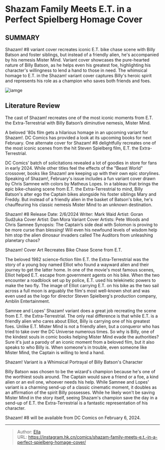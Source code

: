 # Shazam Family Meets E.T. in a Perfect Spielberg Homage Cover


## SUMMARY 



  Shazam! #8 variant cover recreates iconic E.T. bike chase scene with Billy Batson and foster siblings, but instead of a friendly alien, he&#39;s accompanied by his nemesis Mister Mind.   Variant cover showcases the pure-hearted nature of Billy Batson, as he helps even his greatest foe, highlighting his character&#39;s willingness to lend a hand to those in need.   The whimsical homage to E.T. in the Shazam! variant cover captures Billy&#39;s heroic spirit and represents his role as a champion who saves both friends and foes.  

![iamge](https://static1.srcdn.com/wordpress/wp-content/uploads/2023/12/shazam-and-et-dc.jpg)

## Literature Review

The cast of Shazam! recreates one of the most iconic moments from E.T. the Extra-Terrestrial with Billy Batson’s diminutive nemesis, Mister Mind.




A beloved &#39;80s film gets a hilarious homage in an upcoming variant for Shazam!. DC Comics has provided a look at its upcoming books for next February. One alternate cover for Shazam! #8 delightfully recreates one of the most iconic scenes from the hit Steven Spielberg film, E.T. the Extra-Terrestrial.




DC Comics&#39; batch of solicitations revealed a lot of goodies in store for fans in early 2024. While other titles feel the effects of the &#34;Beast World&#34; crossover, books like Shazam! are keeping up with their own epic storylines. Speaking of Shazam!, February&#39;s issue includes a fun variant cover drawn by Chris Samnee with colors by Matheus Lopes. In a tableau that brings the epic bike-chasing scene from E.T. the Extra-Terrestrial to mind, Billy Batson&#39;s alter ego the Captain bikes alongside his foster siblings Mary and Freddy. But instead of a friendly alien in the basket of Batson&#39;s bike, he&#39;s chauffeuring his classic nemesis Mister Mind to an unknown destination.



          



  Shazam! #8   Release Date: 2/6/2024   Writer: Mark Waid   Artist: Goran Sudžuka   Cover Artist: Dan Mora   Variant Cover Artists: Pete Woods and Chris Samnee   Synopsis: The Captain’s side deal with Solomon is proving to be more curse than blessing! Will even his newfound levels of wisdom help him stop the alien dinosaur invaders called The Auditors from unleashing planetary chaos?  





 Shazam! Cover Art Recreates Bike Chase Scene from E.T. 
          

The beloved 1982 science-fiction film E.T. the Extra-Terrestrial was the story of a young boy named Elliot who found a wayward alien and their journey to get the latter home. In one of the movie&#39;s most famous scenes, Elliot helped E.T. escape from government agents on his bike. When the two encounter a roadblock set up by police, E.T. used his telekinetic powers to make the two fly. The image of Elliot carrying E.T. on his bike as the two sail across a full moon is arguably the film&#39;s most well-known shot and was even used as the logo for director Steven Spielberg&#39;s production company, Amblin Entertainment.

Samnee and Lopes&#39; Shazam! variant does a great job recreating the scene from E.T. the Extra-Terrestrial. The only real difference is that while E.T. is a friendly alien who cares about Elliot, Billy is carrying one of his greatest foes. Unlike E.T. Mister Mind is not a friendly alien, but a conqueror who has tried to take over the DC Universe numerous times. So why is Billy, one of the kindest souls in comic books helping Mister Mind evade the authorities? Sure it&#39;s just a parody of an iconic moment from a beloved film, but it also speaks to who Billy is. When someone&#39;s in trouble, even someone like Mister Mind, the Captain is willing to lend a hand.






 Shazam! Variant is a Whimsical Portrayal of Billy Batson&#39;s Character 
          

Billy Batson was chosen to be the wizard&#39;s champion because he&#39;s one of the worthiest souls around. The Captain would save a friend or a foe, a kind alien or an evil one, whoever needs his help. While Samnee and Lopes&#39; variant is a charming send-up of a classic cinematic moment, it doubles as an affirmation of the spirit Billy possesses. While he likely won&#39;t be saving Mister Mind in the story itself, seeing Shazam&#39;s champion save the day in a send-up of E.T. the Extra-Terrestrial is a fantastic representation of his character.

Shazam! #8 will be available from DC Comics on February 6, 2024.



---

> Author: [Ella](https://instagram.hk.cn/)  
> URL: https://instagram.hk.cn/comics/shazam-family-meets-e.t.-in-a-perfect-spielberg-homage-cover/  

